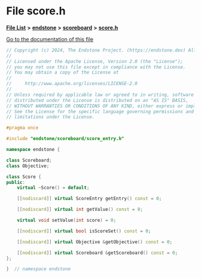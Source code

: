 

# File score.h

[**File List**](files.md) **>** [**endstone**](dir_6cf277b678674f97c7a2b6b3b2447b33.md) **>** [**scoreboard**](dir_19c52f9ea81a2cf7449c80dcee80d6f0.md) **>** [**score.h**](score_8h.md)

[Go to the documentation of this file](score_8h.md)


```C++
// Copyright (c) 2024, The Endstone Project. (https://endstone.dev) All Rights Reserved.
//
// Licensed under the Apache License, Version 2.0 (the "License");
// you may not use this file except in compliance with the License.
// You may obtain a copy of the License at
//
//     http://www.apache.org/licenses/LICENSE-2.0
//
// Unless required by applicable law or agreed to in writing, software
// distributed under the License is distributed on an "AS IS" BASIS,
// WITHOUT WARRANTIES OR CONDITIONS OF ANY KIND, either express or implied.
// See the License for the specific language governing permissions and
// limitations under the License.

#pragma once

#include "endstone/scoreboard/score_entry.h"

namespace endstone {

class Scoreboard;
class Objective;

class Score {
public:
    virtual ~Score() = default;

    [[nodiscard]] virtual ScoreEntry getEntry() const = 0;

    [[nodiscard]] virtual int getValue() const = 0;

    virtual void setValue(int score) = 0;

    [[nodiscard]] virtual bool isScoreSet() const = 0;

    [[nodiscard]] virtual Objective &getObjective() const = 0;

    [[nodiscard]] virtual Scoreboard &getScoreboard() const = 0;
};

}  // namespace endstone
```


